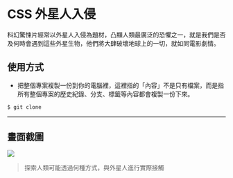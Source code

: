 # CSS 外星人入侵

科幻驚悚片經常以外星人入侵為題材，凸顯人類最廣泛的恐懼之一，就是我們是否及何時會遇到這些外星生物，他們將大肆破壞地球上的一切，就如同電影劇情。

## 使用方式
- 把整個專案複製一份到你的電腦裡，這裡指的「內容」不是只有檔案，而是指所有整個專案的歷史紀錄、分支、標籤等內容都會複製一份下來。
```sh
$ git clone
```

----

## 畫面截圖
![](https://i.imgur.com/7TMnCXX.gif)
> 探索人類可能透過何種方式，與外星人進行實際接觸
